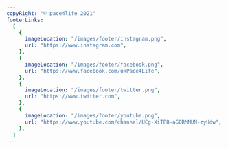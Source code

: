 ```yaml
---
copyRight: "© pace4life 2021"
footerLinks:
  [
    {
      imageLocation: "/images/footer/instagram.png",
      url: "https://www.instagram.com",
    },
    {
      imageLocation: "/images/footer/facebook.png",
      url: "https://www.facebook.com/ukPace4Life",
    },
    {
      imageLocation: "/images/footer/twitter.png",
      url: "https://www.twitter.com",
    },
    {
      imageLocation: "/images/footer/youtube.png",
      url: "https://www.youtube.com/channel/UCg-XiTP8-aG0RMMUM-zyHdw",
    },
  ]
---
```

